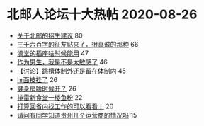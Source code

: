 # 北邮人论坛十大热帖 2020-08-26

- [关于北邮的招生建议](https://bbs.byr.cn/article/Picture/3261804) 80
- [三千六百字的征友贴来了，很真诚的那种](https://bbs.byr.cn/article/Friends/1969837) 66
- [澡堂的插座啥时候能用](https://bbs.byr.cn/article/Talking/6217917) 47
- [作为男生，我是不是太敏感了](https://bbs.byr.cn/article/Feeling/3153820) 46
- [【讨论】跳槽体制外还是留在体制内](https://bbs.byr.cn/article/WorkLife/1152084) 45
- [hr面被挂了](https://bbs.byr.cn/article/Job/2099002) 26
- [健身房啥时候开？](https://bbs.byr.cn/article/Gymnasium/116367) 26
- [排雷新食堂一楼鱼粉](https://bbs.byr.cn/article/Food/506997) 22
- [打算回省内找工作的可以看看！](https://bbs.byr.cn/article/Shandong/419359) 20
- [请问有同学知道贵州几个运营商的情况吗](https://bbs.byr.cn/article/Guizhou/114793) 15


